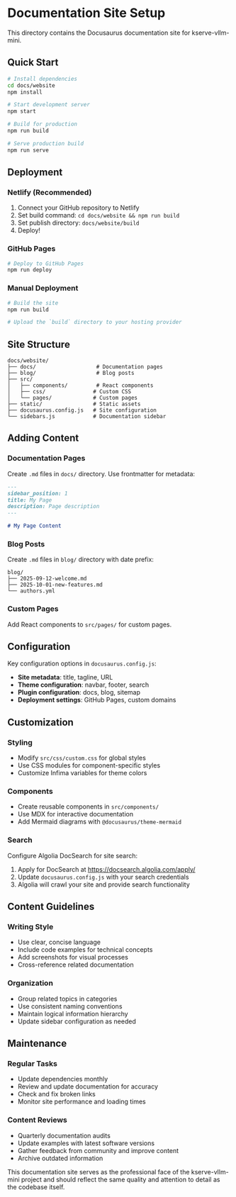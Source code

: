 # Documentation Site Setup

This directory contains the Docusaurus documentation site for kserve-vllm-mini.

## Quick Start

```bash
# Install dependencies
cd docs/website
npm install

# Start development server
npm start

# Build for production
npm run build

# Serve production build
npm run serve
```

## Deployment

### Netlify (Recommended)

1. Connect your GitHub repository to Netlify
2. Set build command: `cd docs/website && npm run build`
3. Set publish directory: `docs/website/build`
4. Deploy!

### GitHub Pages

```bash
# Deploy to GitHub Pages
npm run deploy
```

### Manual Deployment

```bash
# Build the site
npm run build

# Upload the `build` directory to your hosting provider
```

## Site Structure

```
docs/website/
├── docs/                   # Documentation pages
├── blog/                   # Blog posts
├── src/
│   ├── components/         # React components
│   ├── css/               # Custom CSS
│   └── pages/             # Custom pages
├── static/                # Static assets
├── docusaurus.config.js   # Site configuration
└── sidebars.js            # Documentation sidebar
```

## Adding Content

### Documentation Pages
Create `.md` files in `docs/` directory. Use frontmatter for metadata:

```markdown
---
sidebar_position: 1
title: My Page
description: Page description
---

# My Page Content
```

### Blog Posts
Create `.md` files in `blog/` directory with date prefix:

```
blog/
├── 2025-09-12-welcome.md
├── 2025-10-01-new-features.md
└── authors.yml
```

### Custom Pages
Add React components to `src/pages/` for custom pages.

## Configuration

Key configuration options in `docusaurus.config.js`:

- **Site metadata**: title, tagline, URL
- **Theme configuration**: navbar, footer, search
- **Plugin configuration**: docs, blog, sitemap
- **Deployment settings**: GitHub Pages, custom domains

## Customization

### Styling
- Modify `src/css/custom.css` for global styles
- Use CSS modules for component-specific styles
- Customize Infima variables for theme colors

### Components
- Create reusable components in `src/components/`
- Use MDX for interactive documentation
- Add Mermaid diagrams with `@docusaurus/theme-mermaid`

### Search
Configure Algolia DocSearch for site search:

1. Apply for DocSearch at https://docsearch.algolia.com/apply/
2. Update `docusaurus.config.js` with your search credentials
3. Algolia will crawl your site and provide search functionality

## Content Guidelines

### Writing Style
- Use clear, concise language
- Include code examples for technical concepts
- Add screenshots for visual processes
- Cross-reference related documentation

### Organization
- Group related topics in categories
- Use consistent naming conventions
- Maintain logical information hierarchy
- Update sidebar configuration as needed

## Maintenance

### Regular Tasks
- Update dependencies monthly
- Review and update documentation for accuracy
- Check and fix broken links
- Monitor site performance and loading times

### Content Reviews
- Quarterly documentation audits
- Update examples with latest software versions
- Gather feedback from community and improve content
- Archive outdated information

This documentation site serves as the professional face of the kserve-vllm-mini project and should reflect the same quality and attention to detail as the codebase itself.

